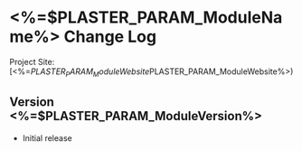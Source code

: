 # <%=$PLASTER_PARAM_ModuleName%> Change Log

Project Site: [<%=$PLASTER_PARAM_ModuleWebsite%>](<%=$PLASTER_PARAM_ModuleWebsite%>)

## Version <%=$PLASTER_PARAM_ModuleVersion%>
- Initial release